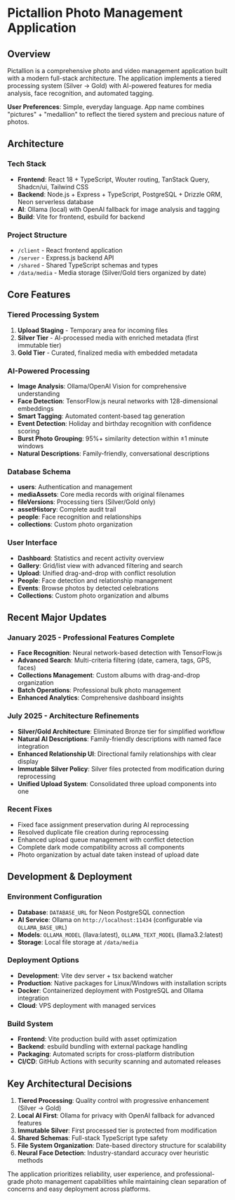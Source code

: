 # Pictallion Photo Management Application

## Overview

Pictallion is a comprehensive photo and video management application built with a modern full-stack architecture. The application implements a tiered processing system (Silver → Gold) with AI-powered features for media analysis, face recognition, and automated tagging.

**User Preferences**: Simple, everyday language. App name combines "pictures" + "medallion" to reflect the tiered system and precious nature of photos.

## Architecture

### Tech Stack
- **Frontend**: React 18 + TypeScript, Wouter routing, TanStack Query, Shadcn/ui, Tailwind CSS
- **Backend**: Node.js + Express + TypeScript, PostgreSQL + Drizzle ORM, Neon serverless database
- **AI**: Ollama (local) with OpenAI fallback for image analysis and tagging
- **Build**: Vite for frontend, esbuild for backend

### Project Structure
- `/client` - React frontend application
- `/server` - Express.js backend API  
- `/shared` - Shared TypeScript schemas and types
- `/data/media` - Media storage (Silver/Gold tiers organized by date)

## Core Features

### Tiered Processing System
1. **Upload Staging** - Temporary area for incoming files
2. **Silver Tier** - AI-processed media with enriched metadata (first immutable tier)
3. **Gold Tier** - Curated, finalized media with embedded metadata

### AI-Powered Processing
- **Image Analysis**: Ollama/OpenAI Vision for comprehensive understanding
- **Face Detection**: TensorFlow.js neural networks with 128-dimensional embeddings
- **Smart Tagging**: Automated content-based tag generation
- **Event Detection**: Holiday and birthday recognition with confidence scoring
- **Burst Photo Grouping**: 95%+ similarity detection within ±1 minute windows
- **Natural Descriptions**: Family-friendly, conversational descriptions

### Database Schema
- **users**: Authentication and management
- **mediaAssets**: Core media records with original filenames
- **fileVersions**: Processing tiers (Silver/Gold only)
- **assetHistory**: Complete audit trail
- **people**: Face recognition and relationships
- **collections**: Custom photo organization

### User Interface
- **Dashboard**: Statistics and recent activity overview
- **Gallery**: Grid/list view with advanced filtering and search
- **Upload**: Unified drag-and-drop with conflict resolution
- **People**: Face detection and relationship management
- **Events**: Browse photos by detected celebrations
- **Collections**: Custom photo organization and albums

## Recent Major Updates

### January 2025 - Professional Features Complete
- **Face Recognition**: Neural network-based detection with TensorFlow.js
- **Advanced Search**: Multi-criteria filtering (date, camera, tags, GPS, faces)
- **Collections Management**: Custom albums with drag-and-drop organization
- **Batch Operations**: Professional bulk photo management
- **Enhanced Analytics**: Comprehensive dashboard insights

### July 2025 - Architecture Refinements
- **Silver/Gold Architecture**: Eliminated Bronze tier for simplified workflow
- **Natural AI Descriptions**: Family-friendly descriptions with named face integration
- **Enhanced Relationship UI**: Directional family relationships with clear display
- **Immutable Silver Policy**: Silver files protected from modification during reprocessing
- **Unified Upload System**: Consolidated three upload components into one

### Recent Fixes
- Fixed face assignment preservation during AI reprocessing
- Resolved duplicate file creation during reprocessing
- Enhanced upload queue management with conflict detection
- Complete dark mode compatibility across all components
- Photo organization by actual date taken instead of upload date

## Development & Deployment

### Environment Configuration
- **Database**: `DATABASE_URL` for Neon PostgreSQL connection
- **AI Service**: Ollama on `http://localhost:11434` (configurable via `OLLAMA_BASE_URL`)
- **Models**: `OLLAMA_MODEL` (llava:latest), `OLLAMA_TEXT_MODEL` (llama3.2:latest)
- **Storage**: Local file storage at `/data/media`

### Deployment Options
- **Development**: Vite dev server + tsx backend watcher
- **Production**: Native packages for Linux/Windows with installation scripts
- **Docker**: Containerized deployment with PostgreSQL and Ollama integration
- **Cloud**: VPS deployment with managed services

### Build System
- **Frontend**: Vite production build with asset optimization
- **Backend**: esbuild bundling with external package handling
- **Packaging**: Automated scripts for cross-platform distribution
- **CI/CD**: GitHub Actions with security scanning and automated releases

## Key Architectural Decisions

1. **Tiered Processing**: Quality control with progressive enhancement (Silver → Gold)
2. **Local AI First**: Ollama for privacy with OpenAI fallback for advanced features
3. **Immutable Silver**: First processed tier is protected from modification
4. **Shared Schemas**: Full-stack TypeScript type safety
5. **File System Organization**: Date-based directory structure for scalability
6. **Neural Face Detection**: Industry-standard accuracy over heuristic methods

The application prioritizes reliability, user experience, and professional-grade photo management capabilities while maintaining clean separation of concerns and easy deployment across platforms.